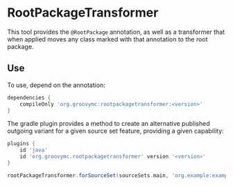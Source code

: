 # RootPackageTransformer

This tool provides the `@RootPackage` annotation, as well as a transformer that when applied moves any class marked with that annotation to the root package.

## Use

To use, depend on the annotation:
```gradle
dependencies {
    compileOnly 'org.groovymc:rootpackagetransformer:<version>'
}
```

The gradle plugin provides a method to create an alternative published outgoing variant for a given source set feature, providing a given capability:
```gradle
plugins {
    id 'java'
    id 'org.groovymc.rootpackagetransformer' version '<version>'
}

rootPackageTransformer.forSourceSet(sourceSets.main, 'org.example:example:1.0.0')
```
